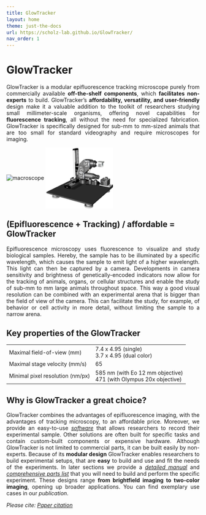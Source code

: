 ```yaml
---
title: GlowTracker
layout: home
theme: just-the-docs
url: https://scholz-lab.github.io/GlowTracker/
nav_order: 1
---
```


# GlowTracker
<p align="justify">
  GlowTracker is a modular epifluorescence tracking microscope purely from commercially available <b>off-the-shelf components</b>, which <b>facilitates non-experts</b> to build. GlowTracker’s <b>affordability, versatility, and user-friendly</b> design make it a valuable addition to the toolkit of researchers studying small millimeter-scale organisms, offering novel capabilities for <b>fluorescence tracking</b>, all without the need for specialized fabrication. GlowTracker is specifically designed for sub-mm to mm-sized animals that are too small for standard videography and require microscopes for imaging.
</p>

<div>
    <img float="left" align ="middle" src="custom_assets/images/GlowTracker_introduction_small.gif" alt="macroscope" width="60%" />
    <img float="left" align ="middle" src="custom_assets/images/macroscope_3d_4_shortstage.png" alt="macroscope" width="35%" />
</div>

## (Epifluorescence + Tracking) / affordable = GlowTracker
<p align="justify">
  Epifluorescence microscopy uses fluorescence to visualize and study biological samples. Hereby, the sample has to be illuminated by a specific wavelength, which causes the sample to emit light of a higher wavelength. This light can then be captured by a camera. 
  Developments in camera sensitivity and brightness of genetically-encoded indicators now allow for the tracking of animals, organs, or cellular structures and enable the study of sub-mm to mm large animals throughout space. This way a good visual resolution can be combined with an experimental arena that is bigger than the field of view of the camera. This can facilitate the study, for example, of behavior or cell activity in more detail, without limiting the sample to a narrow arena.
</p>

## Key properties of the GlowTracker
<table class="equal-column-table">
      <tr>
        <td>
           Maximal field-of-view (mm)
        </td>
        <td>
            7.4 x 4.95 (single) <br>
            3.7 x 4.95 (dual color)
        </td>
      </tr>
     <tr>
        <td>
           Maximal stage velocity (mm/s)
        </td>
        <td>
            65 
        </td>
      </tr>
     <tr>
        <td>
           Minimal pixel resolution (nm/px)
        </td>
        <td>
            585 nm (with Eo 12 mm objective) <br>
            471 (with Olympus 20x objective)
        </td>
      </tr>
    </table>


## Why is GlowTracker a great choice?
<p align="justify">
  GlowTracker combines the advantages of epifluorescence imaging, with the advantages of tracking microscopy, to an affordable price. Moreover, we provide an easy-to-use <a href="https://scholz-lab.github.io/GlowTracker/software/software.html"><i>software</i></a> that allows researchers to record their experimental sample. Other solutions are often built for specific tasks and contain custom-built components or expensive hardware. Although GlowTracker is not limited to commercial parts, it can be built easily by non-experts. Because of its <b>modular design</b> GlowTracker enables researchers to build experimental setups, that are <b>easy</b> to build and use and fit the needs of the experiments. In later sections we provide a <a href="https://scholz-lab.github.io/GlowTracker/build_your_own.html"><i>detailed manual</i></a> and <a href="https://scholz-lab.github.io/GlowTracker/List%20of%20parts/List_of_parts.html"><i>comprehensive parts list</i></a> that you will need to build and perform the specific experiment. These designs range <b>from brightfield imaging to two-color imaging</b>, opening up broader applications. You can find exemplary use cases in our <a><i>publication</i></a>.
</p>

_Please cite: [Paper citation]()_
